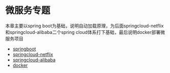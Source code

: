 # 微服务专题

本章主要以spring boot为基础，说明自动加载原理，为后面springcloud-netflix和springcloud-alibaba二个spring cloud体系打下基础，最后说明docker部署微服务项目

*  [springboot](micro/springboot-index.md)
*  [springcloud-netflix](micro/netflix-index.md)
*  [springcloud-alibaba](micro/alibaba-index.md)
*  [docker](micro/docker-index.md)